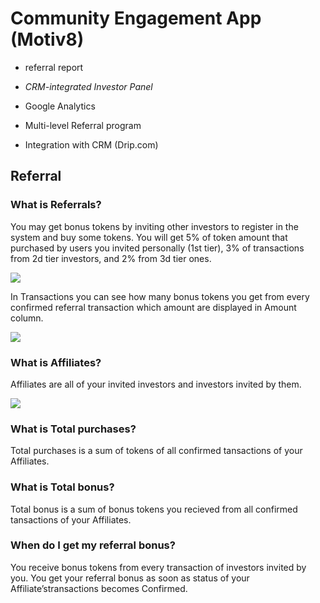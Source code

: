 # Community Engagement App \(Motiv8\)



* referral report
* _CRM-integrated Investor Panel_







* Google Analytics
* Multi-level Referral program
* Integration with CRM \(Drip.com\)

## Referral <a id="ICONXProductFAQ-Referral"></a>

### What is Referrals?  <a id="ICONXProductFAQ-WhatisReferrals?"></a>

You may get bonus tokens by inviting other investors to register in the system and buy some tokens. You will get 5% of token amount that purchased by users you invited personally \(1st tier\), 3% of transactions from 2d tier investors, and 2% from 3d tier ones.

![](https://lh5.googleusercontent.com/FTRGewS1-hwTt3UL1WWAnWzQLtUcB03IZCofWjwaofcr60iI_96HFp8RqsPi-BdsXdytM6pLCYydy70Ba1oyZBIegnVhrrYl9Va_zY5g0kyXlrxRF01_9j3QgSMXNjE0eZmsLJlE)

In Transactions you can see how many bonus tokens you get from every confirmed referral transaction which amount are displayed in Amount column.

![](https://lh3.googleusercontent.com/UtBlavu_M0nQ59GPmp-km4JvrnTbnGakzOQLL2wet-E3KJepFjPVoJrbDNXTg5rPyYXYWgyM1WNY-qoDG2OZXJsZf1CHgXnkzPU3c-io5M5c586VeDhwjXBTuBH3AsLN4xFCurjS)

### What is Affiliates? <a id="ICONXProductFAQ-WhatisAffiliates?"></a>

Affiliates are all of your invited investors and investors invited by them.

![](https://lh6.googleusercontent.com/vR24Wy_aIkpNlNgS62S9XVzLBrgM6DtTaM0TvQ-evV7fhZpOWtXCv4MNVeSLUDOH5K9ur5kqwuetZuQnkyYepVczgdeoKCEPncld0y7CID6T5jAudXtMBGPuwXMQHIoAEBWHsGTe)

### What is Total purchases?  <a id="ICONXProductFAQ-WhatisTotalpurchases?"></a>

Total purchases is a sum of tokens of all confirmed tansactions of your Affiliates.

### What is Total bonus? <a id="ICONXProductFAQ-WhatisTotalbonus?"></a>

Total bonus is a sum of bonus tokens you recieved from all confirmed tansactions of your Affiliates.

### When do I get my referral bonus? <a id="ICONXProductFAQ-WhendoIgetmyreferralbonus?"></a>

You receive bonus tokens from every transaction of investors invited by you. You get your referral bonus as soon as status of your Affiliate’stransactions becomes Confirmed.

